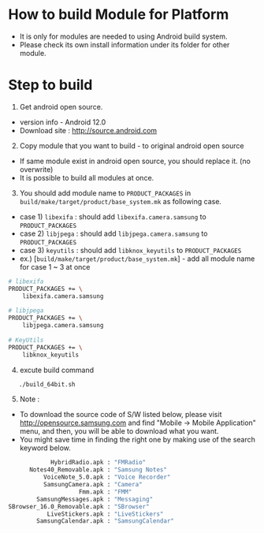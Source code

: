 # How to build Module for Platform
- It is only for modules are needed to using Android build system.
- Please check its own install information under its folder for other module.

# Step to build
1. Get android open source.
- version info - Android 12.0
- Download site : http://source.android.com

2. Copy module that you want to build - to original android open source
- If same module exist in android open source, you should replace it. (no overwrite)
- It is possible to build all modules at once.
  
3. You should add module name to `PRODUCT_PACKAGES` in `build/make/target/product/base_system.mk` as following case.
- case 1) `libexifa` : should add `libexifa.camera.samsung` to `PRODUCT_PACKAGES`
- case 2) `libjpega` : should add `libjpega.camera.samsung` to `PRODUCT_PACKAGES`
- case 3) `keyutils` : should add `libknox_keyutils` to `PRODUCT_PACKAGES`
- ex.) [`build/make/target/product/base_system.mk`] - add all module name for case 1 ~ 3 at once
```bash
# libexifa
PRODUCT_PACKAGES += \
    libexifa.camera.samsung
    
# libjpega
PRODUCT_PACKAGES += \
    libjpega.camera.samsung
    
# KeyUtils
PRODUCT_PACKAGES += \
    libknox_keyutils
```
4. excute build command
```bash
   ./build_64bit.sh
```
5. Note : 
- To download the source code of S/W listed below, please visit http://opensource.samsung.com and find "Mobile -> Mobile Application" menu, and then, you will be able to download what you want. 
- You might save time in finding the right one by making use of the search keyword below.
```bash
            HybridRadio.apk : "FMRadio"
      Notes40_Removable.apk : "Samsung Notes"
          VoiceNote_5.0.apk : "Voice Recorder"
          SamsungCamera.apk : "Camera"
                    Fmm.apk : "FMM"
        SamsungMessages.apk : "Messaging"
SBrowser_16.0_Removable.apk : "SBrowser"
           LiveStickers.apk : "LiveStickers"
        SamsungCalendar.apk : "SamsungCalendar"
```
